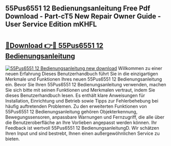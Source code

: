 ## 55Pus6551 12 Bedienungsanleitung Free Pdf Download - Part-cT5 New Repair Owner Guide - User Service Edition mKHFL

# <h2><a href="http://df31jd.blite.top/?on=55Pus6551+12+Bedienungsanleitung">🔗Download 👉🔴 55Pus6551 12 Bedienungsanleitung</a></h2>

[![55Pus6551 12 Bedienungsanleitung new download](https://i.imgur.com/lujVjoI.png)](http://df31jd.blite.top/?on=55Pus6551+12+Bedienungsanleitung)
Willkommen zu einer neuen Erfahrung Dieses Benutzerhandbuch führt Sie in die einzigartigen Merkmale und Funktionen Ihres neuen 55Pus6551 12 Bedienungsanleitung ein. Bevor Sie Ihren 55Pus6551 12 Bedienungsanleitung verwenden, machen Sie sich bitte mit seinen Funktionen und Merkmalen vertraut, indem Sie dieses Benutzerhandbuch lesen. Es enthält klare Anweisungen für Installation, Einrichtung und Betrieb sowie Tipps zur Fehlerbehebung bei häufig auftretenden Problemen. Zu den erweiterten Funktionen von 55Pus6551 12 Bedienungsanleitung gehören Objekterkennung, Bewegungssensoren, anpassbare Warnungen und Fernzugriff, die alle über die Benutzeroberfläche an Ihre Vorlieben angepasst werden können. Ihr Feedback ist wertvoll 55Pus6551 12 BedienungsanleitungD. Wir schätzen Ihren Input und sind bestrebt, Ihnen einen außergewöhnlichen Service zu bieten.
